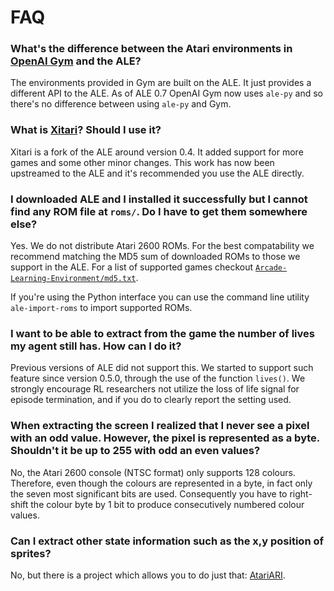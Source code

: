 # FAQ

### What's the difference between the Atari environments in [OpenAI Gym](https://github.com/openai/gym) and the ALE?

The environments provided in Gym are built on the ALE. It just provides a different API to the ALE. As of ALE 0.7 OpenAI Gym now uses `ale-py` and so there's no difference between using `ale-py` and Gym.

### What is [Xitari](https://github.com/deepmind/xitari)? Should I use it?

Xitari is a fork of the ALE around version 0.4. It added support for more games and some other minor changes. This work has now been upstreamed to the ALE and it's recommended you use the ALE directly.


### I downloaded ALE and I installed it successfully but I cannot find any ROM file at `roms/`. Do I have to get them somewhere else?

Yes. We do not distribute Atari 2600 ROMs. For the best compatability we recommend matching the MD5 sum of downloaded ROMs to those we support in the ALE. For a list of supported games checkout [`Arcade-Learning-Environment/md5.txt`](https://github.com/mgbellemare/Arcade-Learning-Environment/blob/master/md5.txt).

If you're using the Python interface you can use the command line utility `ale-import-roms` to import supported ROMs.

### I want to be able to extract from the game the number of lives my agent still has. How can I do it?

Previous versions of ALE did not support this. We started to support such feature since version
0.5.0, through the use of the function `lives()`. We strongly encourage RL researchers not utilize the loss of life signal for episode termination, and if you do to clearly report the setting used.


### When extracting the screen I realized that I never see a pixel with an odd value. However, the pixel is represented as a byte. Shouldn't it be up to 255 with odd an even values?

No, the Atari 2600 console (NTSC format) only supports 128 colours. Therefore, even though the colours are represented  in a byte, in fact only the seven most significant bits are used. Consequently you have
to right-shift the colour byte by 1 bit to produce consecutively numbered colour values.


### Can I extract other state information such as the x,y position of sprites?

No, but there is a project which allows you to do just that: [AtariARI](https://github.com/mila-iqia/atari-representation-learning).

